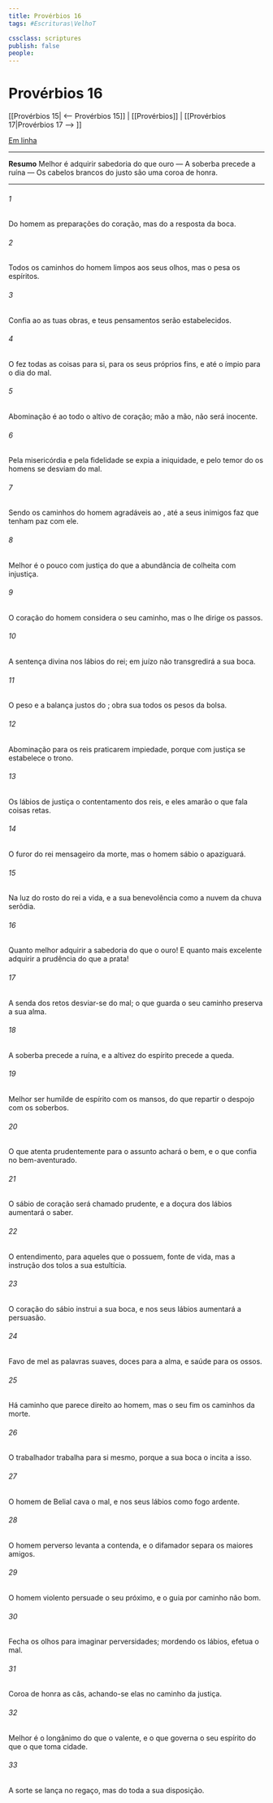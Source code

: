 ```yaml
---
title: Provérbios 16
tags: #Escrituras\VelhoT

cssclass: scriptures
publish: false
people:
---
```


# Provérbios 16
[[Provérbios 15| <-- Provérbios 15]] | [[Provérbios]] | [[Provérbios 17|Provérbios 17 --> ]]

[Em linha](https://churchofjesuschrist.org/study/scriptures/ot/prov/16?lang=por)

---
__Resumo__
Melhor é adquirir sabedoria do que ouro — A soberba precede a ruína — Os cabelos brancos do justo são uma coroa de honra.

---
###### 1 
Do homem  as preparações do coração, mas  do  a resposta da boca.

###### 2 
Todos os caminhos do homem  limpos aos seus olhos, mas o  pesa os espíritos.

###### 3 
Confia ao  as tuas obras, e teus pensamentos serão estabelecidos.

###### 4 
O  fez todas as coisas para si, para os seus próprios fins, e até o ímpio para o dia do mal.

###### 5 
Abominação é ao  todo o altivo de coração; mão a mão, não será inocente.

###### 6 
Pela misericórdia e pela fidelidade se expia a iniquidade, e pelo temor do  os homens se desviam do mal.

###### 7 
Sendo os caminhos do homem agradáveis ao , até a seus inimigos faz que tenham paz com ele.

###### 8 
Melhor é o pouco com justiça do que a abundância de colheita com injustiça.

###### 9 
O coração do homem considera o seu caminho, mas o  lhe dirige os passos.

###### 10 
A sentença divina  nos lábios do rei; em juízo não transgredirá a sua boca.

###### 11 
O peso e a balança justos  do ; obra sua  todos os pesos da bolsa.

###### 12 
Abominação  para os reis praticarem impiedade, porque com justiça se estabelece o trono.

###### 13 
Os lábios de justiça  o contentamento dos reis, e eles amarão o que fala coisas retas.

###### 14 
O furor do rei  mensageiro da morte, mas o homem sábio o apaziguará.

###### 15 
Na luz do rosto do rei  a vida, e a sua benevolência  como a nuvem da chuva serôdia.

###### 16 
Quanto melhor  adquirir a sabedoria do que o ouro! E quanto mais excelente adquirir a prudência do que a prata!

###### 17 
A senda dos retos  desviar-se do mal; o que guarda o seu caminho preserva a sua alma.

###### 18 
A soberba precede a ruína, e a altivez do espírito precede a queda.

###### 19 
Melhor  ser humilde de espírito com os mansos, do que repartir o despojo com os soberbos.

###### 20 
O que atenta prudentemente para o assunto achará o bem, e o que confia no   bem-aventurado.

###### 21 
O sábio de coração será chamado prudente, e a doçura dos lábios aumentará o saber.

###### 22 
O entendimento, para aqueles que o possuem,  fonte de vida, mas a instrução dos tolos  a sua estultícia.

###### 23 
O coração do sábio instrui a sua boca, e nos seus lábios aumentará a persuasão.

###### 24 
Favo de mel  as palavras suaves, doces para a alma, e saúde para os ossos.

###### 25 
Há caminho que parece direito ao homem, mas o seu fim  os caminhos da morte.

###### 26 
O trabalhador trabalha para si mesmo, porque a sua boca o incita a isso.

###### 27 
O homem de Belial cava o mal, e nos seus lábios  como  fogo ardente.

###### 28 
O homem perverso levanta a contenda, e o difamador separa os maiores amigos.

###### 29 
O homem violento persuade o seu próximo, e o guia por caminho  não  bom.

###### 30 
Fecha os olhos para imaginar perversidades; mordendo os lábios, efetua o mal.

###### 31 
Coroa de honra  as cãs, achando-se elas no caminho da justiça.

###### 32 
Melhor é o longânimo do que o valente, e o que governa o seu espírito do que o que toma  cidade.

###### 33 
A sorte se lança no regaço, mas do   toda a sua disposição.

